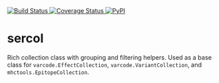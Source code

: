 <a href="https://travis-ci.org/openvax/sercol">
    <img src="https://travis-ci.org/openvax/sercol.svg?branch=master" alt="Build Status" />
</a>
<a href="https://coveralls.io/github/openvax/sercol?branch=master">
    <img src="https://coveralls.io/repos/openvax/sercol/badge.svg?branch=master&service=github" alt="Coverage Status" />
</a>
<a href="https://pypi.python.org/pypi/sercol/">
    <img src="https://img.shields.io/pypi/v/sercol.svg?maxAge=1000" alt="PyPI" />
</a>

# sercol

Rich collection class with grouping and filtering helpers. Used as a base class
for `varcode.EffectCollection`, `varcode.VariantCollection`, and `mhctools.EpitopeCollection`.
